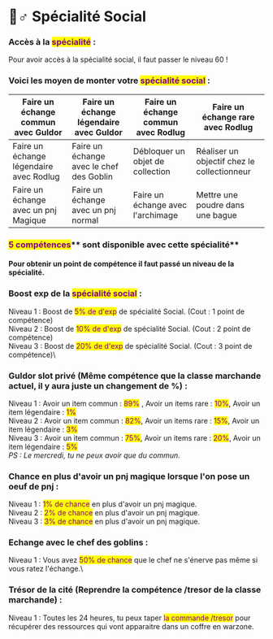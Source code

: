 # 🙋♂ Spécialité Social

### **Accès à la **<mark style="color:purple;">**spécialité**</mark>** :** &#x20;

Pour avoir accès à la spécialité social, il faut passer le niveau 60 !

### **Voici les moyen de monter votre **<mark style="color:purple;">**spécialité social**</mark>** :** &#x20;

| Faire un échange commun avec Guldor      | Faire un échange légendaire avec Guldor  | Faire un échange commun avec Rodlug | Faire un échange rare avec Rodlug           |
| ---------------------------------------- | ---------------------------------------- | ----------------------------------- | ------------------------------------------- |
| Faire un échange légendaire avec Rodlug  | Faire un échange avec le chef des Goblin | Débloquer un objet de collection    | Réaliser un objectif chez le collectionneur |
| Faire un échange avec un pnj Magique     | Faire un échange avec un pnj normal      | Faire un échange avec l'archimage   | Mettre une poudre dans une bague            |



### <mark style="color:purple;">**5 compétences**</mark>** sont disponible avec cette spécialité**&#x20;

#### **Pour obtenir un point de compétence il faut passé un niveau de la spécialité.**&#x20;

### Boost exp de la <mark style="color:purple;">spécialité social</mark> :&#x20;

Niveau 1 : Boost de <mark style="color:purple;">5% de d'exp</mark> de spécialité Social. (Cout : 1 point de compétence)\
Niveau 2 : Boost de <mark style="color:purple;">10% de d'exp</mark> de spécialité Social. (Cout : 2 point de compétence)\
Niveau 3 : Boost de <mark style="color:purple;">20% de d'exp</mark> de spécialité Social. (Cout : 3 point de compétence)\


### Guldor slot privé (Même compétence que la classe marchande actuel, il y aura juste un changement de %) :&#x20;

Niveau 1 : Avoir un item commun : <mark style="color:purple;">89%</mark> , Avoir un items rare : <mark style="color:purple;">10%</mark>, Avoir un item légendaire : <mark style="color:purple;">1%</mark>\
Niveau 2 : Avoir un item commun : <mark style="color:purple;">82%</mark>, Avoir un items rare : <mark style="color:purple;">15%</mark>, Avoir un item légendaire : <mark style="color:purple;">3%</mark>\
Niveau 3 : Avoir un item commun : <mark style="color:purple;">75%</mark>, Avoir un items rare : <mark style="color:purple;">20%</mark>, Avoir un item légendaire : <mark style="color:purple;">5%</mark>\
_PS : Le mercredi, tu ne peux avoir que du commun._

### Chance en plus d'avoir un pnj magique lorsque l'on pose un oeuf de pnj : 

Niveau 1 : <mark style="color:purple;">1% de chance</mark> en plus d'avoir un pnj magique.\
Niveau 2 : <mark style="color:purple;">2% de chance</mark> en plus d'avoir un pnj magique.\
Niveau 3 : <mark style="color:purple;">3% de chance</mark> en plus d'avoir un pnj magique.

### Echange avec le chef des goblins :&#x20;

Niveau 1 : Vous avez <mark style="color:purple;">50% de chance</mark> que le chef ne s'énerve pas même si vous ratez l'échange.\


### Trésor de la cité (Reprendre la compétence /tresor de la classe marchande) :

Niveau 1 : Toutes les 24 heures, tu peux taper <mark style="color:purple;">la commande /tresor</mark> pour récupérer des ressources qui vont apparaitre dans un coffre en warzone.
